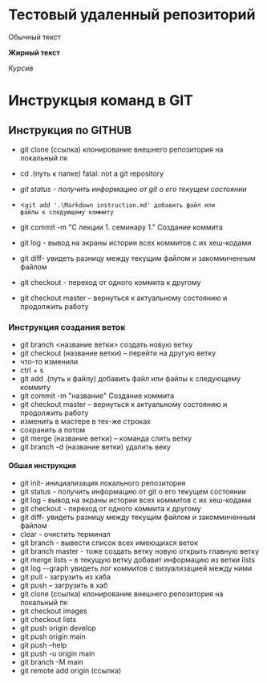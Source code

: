 # Тестовый удаленный репозиторий

Обычный текст

**Жирный текст**

*Курсив* 

# Инструкцыя команд в GIT

##  Инструкция по GITHUB

* git clone (ссылка)  клонирование внешнего репозитория на локальный пк
* cd .(путь к папке)  fatal: not a git repository

* <i>git status -  получить информацию от git о его текущем состоянии</i>
* <<code>git add '.\Markdown instruction.md'  добавить файл или файлы к следующему коммиту</code>
* git commit -m "C лекции 1. семинару 1."  Создание коммита
* git log  - вывод на экраны истории всех коммитов с их хеш-кодами
* git diff- увидеть разницу между текущим файлом и закоммиченным файлом
* git checkout - переход от одного коммита к другому
* git checkout master – вернуться к актуальному состоянию и продолжить работу

### Инструкция создания веток

* git branch <название ветки> создать новую ветку
* git checkout (название ветки) – перейти на другую ветку
* что-то изменили
* ctrl + s
* git add  .(путь к файлу)  добавить файл или файлы к следующему коммиту
* git commit -m "название"  Создание коммита
* git checkout master – вернуться к актуальному состоянию и продолжить работу
* изменить в мастере в тех-же строках
* сохранить а потом
* git merge (название ветки) – команда слить ветку
* git branch -d  (название ветки) удалить веку

#### Обшая инструкция

* git init- инициализация локального репозитория
* git status -  получить информацию от git о его текущем состоянии
* git log  - вывод на экраны истории всех коммитов с их хеш-кодами
* git checkout - переход от одного коммита к другому
* git diff- увидеть разницу между текущим файлом и закоммиченным файлом
* clear  - очистить терминал
* git branch  - вывести список всех имеющихся веток
* git branch master  - тоже создать ветку новую открыть главную ветку
* git merge lists – в текущую ветку добавит информацию из ветки  lists
* git log --graph  увидеть лог коммитов с визуализацией между ними
* git pull  - загрузить из хаба
* git push – загрузить в хаб
* git clone (ссылка)  клонирование внешнего репозитория на локальный пк
* git checkout images
* git checkout lists
* git push origin develop  
* git push origin main
* git push –help
* git push -u origin main
* git branch -M main  
* git remote add origin (ссылка)

